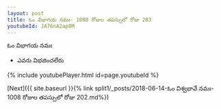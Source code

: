 ```yaml
---
layout: post
title: ఓం విభాగయ నమః- 1008 రోజుల తపస్సులో రోజు 203
youtubeId: JA76nA2ap8M
---
```

 
 
 ఓం విభాగయ నమః  
 
 -  ఎవరు విభజించలేరు 
 
  
 
  
 
 
 
 
 
 


{% include youtubePlayer.html id=page.youtubeId %}
 
[Next]({{ site.baseurl }}{% link  split1/_posts/2018-06-14-ఓం విశ్వభావే నమః- 1008 రోజుల తపస్సులో రోజు 202.md%})
 
